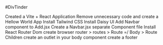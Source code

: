 #DivTinder

Created a Vite + React Application
Remove unnecessary code and create a Hellow World App
Install Tailwind CSS
Install Daisy UI
Add Navbar component to Add.jsx
Create a Navbar.jsx separate Component file
Install React Router Dom
create browser router > routes > Route =/ Body > Route Children
create an outlet in your body component
create a footer









